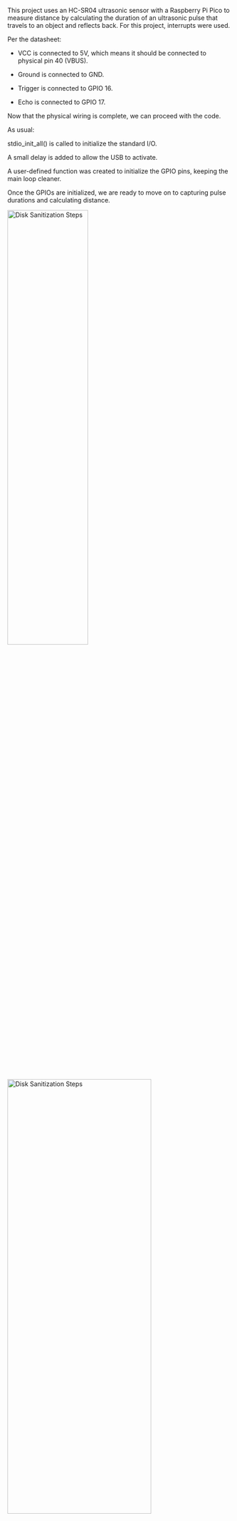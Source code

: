 This project uses an HC-SR04 ultrasonic sensor with a Raspberry Pi Pico to measure distance by calculating the duration of an ultrasonic pulse that travels to an object and reflects back. For this project, interrupts were used.

Per the datasheet:

- VCC is connected to 5V, which means it should be connected to physical pin 40 (VBUS).

- Ground is connected to GND.

- Trigger is connected to GPIO 16.

- Echo is connected to GPIO 17.

Now that the physical wiring is complete, we can proceed with the code.

As usual:

stdio_init_all() is called to initialize the standard I/O.

A small delay is added to allow the USB to activate.

A user-defined function was created to initialize the GPIO pins, keeping the main loop cleaner.

Once the GPIOs are initialized, we are ready to move on to capturing pulse durations and calculating distance.

<img src="https://github.com/user-attachments/assets/5760a91b-6b32-41b7-bb69-5b9f742e68c4" height="50%" width="60%" alt="Disk Sanitization Steps"/>


<img src="https://github.com/user-attachments/assets/db46bcb7-247b-4d4c-82ab-eeb8d76e0158" height="50%" width="80%" alt="Disk Sanitization Steps"/>

-----

Now that everything is initialized, we can start making the ultrasonic sensor work.

Per the datasheet:

- The first step is to send a 10 µs pulse to the Trigger pin to activate the sensor.

- After sending the pulse, the sensor emits an 8-cycle burst at 40 kHz from the TX pin.

- If the sound wave hits an object and reflects back, the RX pin detects the signal, and the Echo pin goes HIGH.

- The Echo pin stays HIGH for the duration that the signal travels to the object and returns.

- The time duration between the moment Echo goes HIGH and when it goes LOW again is captured. This duration is calculated as end_time - start_time.

We can see this a visual picture of how this should work shown below


<img src="https://github.com/user-attachments/assets/c2b981e1-c299-4c9b-b159-678402b21e6c" height="50%" width="80%" alt="Disk Sanitization Steps"/>

To convert this duration into distance in inches, the pulse duration is divided by 148.

How we do this in code is simple. First, we created a user function called trigger_pulse(uint pin) which:

- Sets pin 16 to HIGH.

- Waits for 10 µs.

- Sets pin 16 back to LOW.

- Waits 20 µs (for stability before starting with the Echo pin).

To enable the interrupt, we use the following line: gpio_set_irq_enabled_with_callback(17, GPIO_IRQ_EDGE_RISE | GPIO_IRQ_EDGE_FALL, true, gpio_callback_function); 

Here’s how this function works:

- Pin 17 (Echo pin) is set to trigger the interrupt.

- The event is set to trigger on either a rising edge or a falling edge.

- The interrupt is enabled.

- When an interrupt occurs, a pointer to the callback function gpio_callback_function is called to handle the event. We use a pointer rather then directly calling it because we do not want it to go into the function immediately. we just give it the address and once the interrupt is triggered, it calls then fucntion
  
---------

<img src="https://github.com/user-attachments/assets/a959d82b-45c3-40ce-827f-681a232407f0" height="50%" width="100%" alt="Disk Sanitization Steps"/>

The gpio_callback_function is a user-defined function, but the arguments must be uint and uint32_t because the Pico SDK is hardcoded to pass the pin number and event type when an interrupt occurs.

Even though we are only using pin 17, it’s good practice to check if (gpio == 17) in case multiple pins use interrupts in future projects.

When a rising edge is detected, we store the current time in start_time, and when a falling edge occurs, we store the time in end_time. These values are captured using get_absolute_time().

Since interrupts work asynchronously, we use global variables to allow both the main loop and the interrupt to access these values. They are also marked as volatile to prevent the compiler from caching them, ensuring that the most up-to-date values are used.

The required variables are:

- start_time → Stores time when Echo goes HIGH.

- end_time → Stores time when Echo goes LOW.

- pulse_us → Holds pulse duration (end - start).

- interrupt_flag → Indicates when a measurement is ready.

<img src="https://github.com/user-attachments/assets/1c782ec6-8cbe-49d2-8fa4-d737f5a10755" height="50%" width="50%" alt="Disk Sanitization Steps"/>

After calculating pulse_us in the interrupt, the flag is set to true to notify the main loop. The main loop waits for this flag, calculates the distance by dividing pulse_us by 148 to get inches, resets the flag to false, and adds a 200 ms delay to prevent CPU overload.

------

An example will be shown where the ultrasonic sensor (USS) is placed approximately 11 inches away from the monitor. Since the sensor is being held by hand, there may be slight errors due to hand movement.

The sensor is generally accurate, but during testing, it was observed that it struggles to read distances accurately from flat surfaces, likely because of poor reflection from the TX. This issue is more noticeable when measuring against convex surfaces, where the reflected signal may not return directly to the RX, causing inconsistent results.

<img src="https://github.com/user-attachments/assets/46b8176c-c39a-4bb6-bd0c-31e9beaae13c" height="50%" width="30%" alt="Disk Sanitization Steps"/>

<img src="https://github.com/user-attachments/assets/bf90565d-c055-4e88-b519-7537c29cfc3c" height="50%" width="80%" alt="Disk Sanitization Steps"/>



